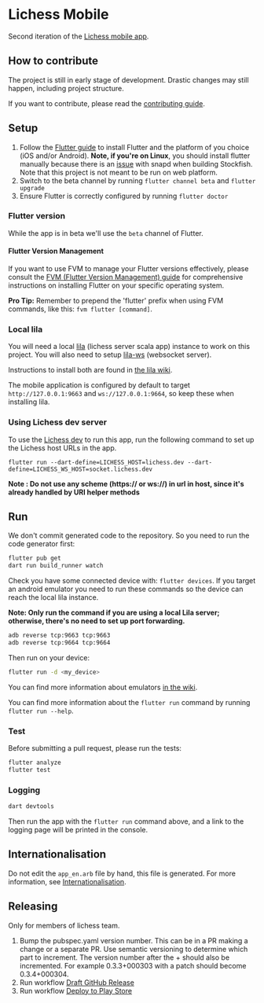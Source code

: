 # Lichess Mobile

Second iteration of the [Lichess mobile app](https://lichess.org/mobile).

## How to contribute

The project is still in early stage of development. Drastic changes may still
happen, including project structure.

If you want to contribute, please read the [contributing guide](./CONTRIBUTING.md).

## Setup

1. Follow the [Flutter guide](https://docs.flutter.dev/get-started/install) to
   install Flutter and the platform of you choice (iOS and/or Android). **Note, if you're on Linux**, you should install flutter manually because there is an [issue](https://github.com/lichess-org/mobile/issues/123) with snapd when building Stockfish. Note that this project is not meant to be run on web platform.
2. Switch to the beta channel by running `flutter channel beta` and `flutter
   upgrade`
3. Ensure Flutter is correctly configured by running `flutter doctor`

### Flutter version

While the app is in beta we'll use the `beta` channel of Flutter.

#### Flutter Version Management

If you want to use FVM to manage your Flutter versions effectively, please consult the [FVM (Flutter Version Management) guide](https://fvm.app/documentation/getting-started/installation) for comprehensive instructions on installing Flutter on your specific operating system.

**Pro Tip:** Remember to prepend the 'flutter' prefix when using FVM commands, like this: `fvm flutter [command]`.

### Local lila

You will need a local [lila](https://github.com/lichess-org/lila) (lichess server scala app) instance to work on this
project. You will also need to setup [lila-ws](https://github.com/lichess-org/lila-ws) (websocket server).

Instructions to install both are found in [the lila wiki](https://github.com/lichess-org/lila/wiki).

The mobile application is configured by default to target `http://127.0.0.1:9663` and `ws://127.0.0.1:9664`, so keep these when installing lila.

### Using Lichess dev server

To use the [Lichess dev](https://lichess.dev/) to run this app, run the following command to set up the Lichess host URLs in the app.

```
flutter run --dart-define=LICHESS_HOST=lichess.dev --dart-define=LICHESS_WS_HOST=socket.lichess.dev
```

**Note : Do not use any scheme (https:// or ws://) in url in host, since it's already handled by URI helper methods**


## Run

We don't commit generated code to the repository. So you need to run the code
generator first:

```sh
flutter pub get
dart run build_runner watch
```

Check you have some connected device with: `flutter devices`.
If you target an android emulator you need to run these commands so the device can reach the local lila instance.

**Note: Only run the command if you are using a local Lila server; otherwise, there's no need to set up port forwarding.**

```sh
adb reverse tcp:9663 tcp:9663
adb reverse tcp:9664 tcp:9664
```

Then run on your device:

```sh
flutter run -d <my_device>
```

You can find more information about emulators [in the wiki](https://github.com/lichess-org/mobile/wiki/Setting-up-device-emulators).

You can find more information about the `flutter run` command by running `flutter run --help`.

### Test

Before submitting a pull request, please run the tests:

```sh
flutter analyze
flutter test
```

### Logging

```sh
dart devtools
```

Then run the app with the `flutter run` command above, and a link to the logging page will be printed in the console.

## Internationalisation

Do not edit the `app_en.arb` file by hand, this file is generated.
For more information, see [Internationalisation](./docs/internationalisation.md).

## Releasing

Only for members of lichess team.

1. Bump the pubspec.yaml version number. This can be in a PR making a change or a separate PR. Use semantic versioning to determine which part to increment. The version number after the + should also be incremented. For example 0.3.3+000303 with a patch should become 0.3.4+000304.
2. Run workflow [Draft GitHub Release](https://github.com/lichess-org/mobile/actions/workflows/draft_github_release.yml)
3. Run workflow [Deploy to Play Store](https://github.com/lichess-org/mobile/actions/workflows/deploy_play_store.yml)
